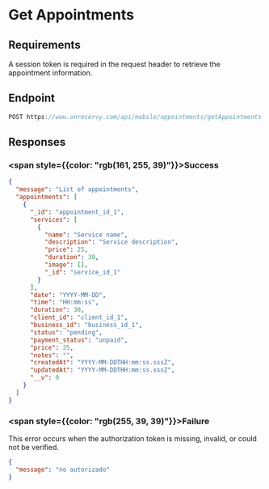 # Get Appointments


## Requirements

A session token is required in the request header to retrieve the appointment information.


## Endpoint
```typescript
POST https://www.onreservy.com/api/mobile/appointments/getAppointments
```



## Responses

### <span style={{color: "rgb(161, 255, 39)"}}>Success</span>

```json
{
  "message": "List of appointments",
  "appointments": [
    {
      "_id": "appointment_id_1",
      "services": [
        {
          "name": "Service name",
          "description": "Service description",
          "price": 25,
          "duration": 30,
          "image": [],
          "_id": "service_id_1"
        }
      ],
      "date": "YYYY-MM-DD",
      "time": "HH:mm:ss",
      "duration": 30,
      "client_id": "client_id_1",
      "business_id": "business_id_1",
      "status": "pending",
      "payment_status": "unpaid",
      "price": 25,
      "notes": "",
      "createdAt": "YYYY-MM-DDTHH:mm:ss.sssZ",
      "updatedAt": "YYYY-MM-DDTHH:mm:ss.sssZ",
      "__v": 0
    }
  ]
}
```

### <span style={{color: "rgb(255, 39, 39)"}}>Failure</span>

This error occurs when the authorization token is missing, invalid, or could not be verified.
```json
{
  "message": "no autorizado"
}
```

